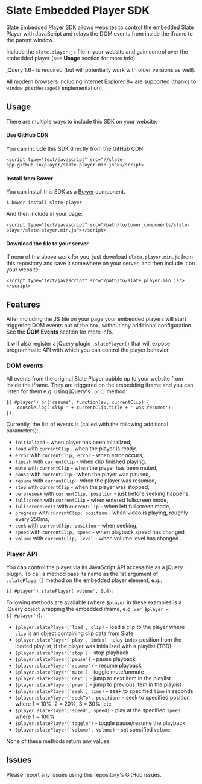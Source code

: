 Slate Embedded Player SDK
======

Slate Embedded Player SDK allows websites to control the embedded Slate Player with JavaScript and relays the DOM events from inside the iframe to the parent window.

Include the `slate.player.js` file in your website and gain control over the embedded player (see **Usage** section for more info).

jQuery 1.6+ is required (but will potentially work with older versions as well).

All modern browsers including Internet Explorer 8+ are supported (thanks to `window.postMessage()` implementation).

## Usage

There are multiple ways to include this SDK on your website:

#### Use GitHub CDN

You can include this SDK directly from the GitHub CDN:

	<script type="text/javascript" src="//slate-app.github.io/player/slate.player.min.js"></script>

#### Install from Bower

You can install this SDK as a [Bower](http://www.bower.io) component.

	$ bower install slate-player
    
And then include in your page:

	<script type="text/javascript" src="/path/to/bower_components/slate-player/slate.player.min.js"></script>

#### Download the file to your server

If none of the above work for you, just download `slate.player.min.js` from this repository and save it somewhere on your server, and then include it on your website:

	<script type="text/javascript" src="/path/to/slate.player.min.js"></script>

## Features

After including the JS file on your page your embedded players will start triggering DOM events out of the box, without any additional configuration. See the **DOM Events** section for more info.

It will also register a jQuery plugin `.slatePlayer()` that will expose programmatic API with which you can control the player behavior.

### DOM events

All events from the original Slate Player bubble up to your website from inside the iframe. They are triggered on the embedding iframe and you can listen for them e.g. using jQuery's `.on()` method:

	$('#player').on('resume', function(ev, currentClip) {
		console.log('clip ' + currentClip.title + ' was resumed');
	});

Currently, the list of events is (called with the following additional parameters):

- `initialized` - when player has been initialized,
- `load` with `currentClip` - when the player is ready,
- `error` with `currentClip, error` - when error occurs,
- `finish` with `currentClip` - when clip finished playing,
- `mute` with `currentClip` - when the player has been muted,
- `pause` with `currentClip` - when the player was paused,
- `resume` with `currentClip` - when the player was resumed,
- `stop` with `currentClip` - when the player was stopped,
- `beforeseek` with `currentClip, position` - just before seeking happens,
- `fullscreen` with `currentClip` - when entered fullscreen mode,
- `fullscreen-exit` with `currentClip` - when left fullscreen mode,
- `progress` with `currentClip, position` - when video is playing, roughly every 250ms,
- `seek` with `currentClip, position` - when seeking,
- `speed` with `currentClip, speed` - when playback speed has changed,
- `volume` with `currentClip, level` - when volume level has changed.

### Player API

You can control the player via its JavaScript API accessible as a jQuery plugin. To call a method pass its name as the 1st argument of `.slatePlayer()` method on the embedded player element, e.g.:

	$('#player').slatePlayer('volume', 0.4);

Following methods are available (where `$player` in these examples is a jQuery object wrapping the embedded iframe, e.g. `var $player = $('#player')`):

- `$player.slatePlayer('load', clip)` - load a clip to the player where `clip` is an object containing clip data from Slate
- `$player.slatePlayer('play', index)` - play `index` position from the loaded playlist, if the player was initialized with a playlist (TBD)
- `$player.slatePlayer('stop')` - stop playback
- `$player.slatePlayer('pause')` - pause playback
- `$player.slatePlayer('resume')` - resume playback
- `$player.slatePlayer('mute')` - toggle mute/unmute
- `$player.slatePlayer('next')` - jump to next item in the playlist
- `$player.slatePlayer('prev')` - jump to previous item in the playlist
- `$player.slatePlayer('seek', time)` - seek to specified `time` in seconds
- `$player.slatePlayer('seekTo', position)` - seek to specified position where 1 = 10%, 2 = 20%, 3 = 30%, etc
- `$player.slatePlayer('speed', speed)` - play at the specified `speed` where 1 = 100%
- `$player.slatePlayer('toggle')` - toggle pause/resume the playback
- `$player.slatePlayer('volume', volume)` - set specified `volume`

None of these methods return any values.

## Issues

Please report any issues using this repository's GitHub issues.